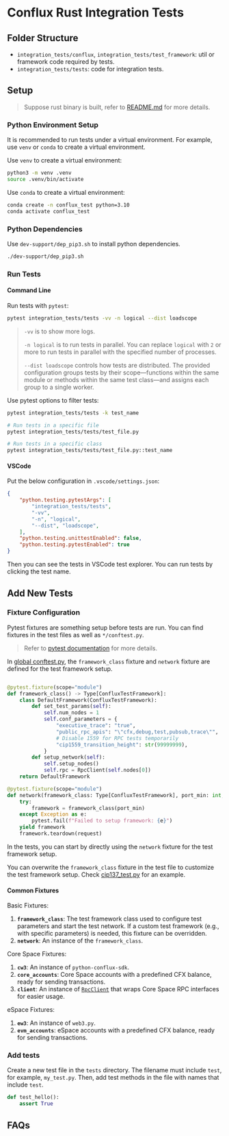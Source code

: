 # Conflux Rust Integration Tests

## Folder Structure

- `integration_tests/conflux`, `integration_tests/test_framework`: util or framework code required by tests.
- `integration_tests/tests`: code for integration tests.

## Setup

> Suppose rust binary is built, refer to [README.md](../README.md) for more details.

### Python Environment Setup

It is recommended to run tests under a virtual environment. For example, use `venv` or `conda` to create a virtual environment.

Use `venv` to create a virtual environment:

```bash
python3 -m venv .venv
source .venv/bin/activate
```

Use `conda` to create a virtual environment:

```bash
conda create -n conflux_test python=3.10
conda activate conflux_test
```

### Python Dependencies

Use `dev-support/dep_pip3.sh` to install python dependencies.

```bash
./dev-support/dep_pip3.sh
```

### Run Tests

#### Command Line

Run tests with `pytest`:

```bash
pytest integration_tests/tests -vv -n logical --dist loadscope
```

> `-vv` is to show more logs.
> 
> `-n logical` is to run tests in parallel. You can replace `logical` with `2` or more to run tests in parallel with the specified number of processes.
> 
> `--dist loadscope` controls how tests are distributed. The provided configuration groups tests by their scope—functions within the same module or methods within the same test class—and assigns each group to a single worker.

Use pytest options to filter tests:

```bash
pytest integration_tests/tests -k test_name

# Run tests in a specific file
pytest integration_tests/tests/test_file.py

# Run tests in a specific class
pytest integration_tests/tests/test_file.py::test_name
```

#### VSCode

Put the below configuration in `.vscode/settings.json`:

```json
{
    "python.testing.pytestArgs": [
        "integration_tests/tests",
        "-vv",
        "-n", "logical",
        "--dist", "loadscope",
    ],
    "python.testing.unittestEnabled": false,
    "python.testing.pytestEnabled": true
}
```

Then you can see the tests in VSCode test explorer. You can run tests by clicking the test name.

## Add New Tests

### Fixture Configuration

Pytest fixtures are something setup before tests are run. You can find fixtures in the test files as well as `*/conftest.py`. 

> Refer to [pytest documentation](https://docs.pytest.org/en/latest/how-to/fixtures.html) for more details.

In [global conftest.py](./tests/conftest.py), the `framework_class` fixture and `network` fixture are defined for the test framework setup.

```python

@pytest.fixture(scope="module")
def framework_class() -> Type[ConfluxTestFramework]:
    class DefaultFramework(ConfluxTestFramework):
        def set_test_params(self):
            self.num_nodes = 1
            self.conf_parameters = {
                "executive_trace": "true",
                "public_rpc_apis": "\"cfx,debug,test,pubsub,trace\"",
                # Disable 1559 for RPC tests temporarily
                "cip1559_transition_height": str(99999999),
            }
        def setup_network(self):
            self.setup_nodes()
            self.rpc = RpcClient(self.nodes[0])
    return DefaultFramework

@pytest.fixture(scope="module")
def network(framework_class: Type[ConfluxTestFramework], port_min: int, request: pytest.FixtureRequest):
    try:
        framework = framework_class(port_min)
    except Exception as e:
        pytest.fail(f"Failed to setup framework: {e}")
    yield framework
    framework.teardown(request)
```

In the tests, you can start by directly using the `network` fixture for the test framework setup.

You can overwrite the `framework_class` fixture in the test file to customize the test framework setup. Check [cip137_test.py](./tests/cip137_test.py) for an example.

#### Common Fixtures

Basic Fixtures:

1. **`framework_class`**: The test framework class used to configure test parameters and start the test network. If a custom test framework (e.g., with specific parameters) is needed, this fixture can be overridden.  
2. **`network`**: An instance of the `framework_class`.

Core Space Fixtures:

1. **`cw3`**: An instance of `python-conflux-sdk`.  
2. **`core_accounts`**: Core Space accounts with a predefined CFX balance, ready for sending transactions.  
3. **`client`**: An instance of [`RpcClient`](./conflux/rpc.py) that wraps Core Space RPC interfaces for easier usage.

eSpace Fixtures:

1. **`ew3`**: An instance of `web3.py`.  
2. **`evm_accounts`**: eSpace accounts with a predefined CFX balance, ready for sending transactions.  

### Add tests

Create a new test file in the `tests` directory. The filename must include `test`, for example, `my_test.py`. Then, add test methods in the file with names that include `test`.

```python
def test_hello():
    assert True
```

## FAQs
